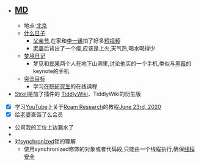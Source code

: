 - ## [MD](<MD.md>)
    - 地点:[北京](<北京.md>)
    - [什么日子](<什么日子.md>)
        - [父亲节](<父亲节.md>),在家和[李一诺](<李一诺.md>)拍了好多[短视频](<短视频.md>)
        - [老婆](<老婆.md>)后背出了一个痘,应该是上火,天气热,喝水喝得少
    - [梦境日记](<梦境日记.md>)
        - 梦见和[郑果](<郑果.md>)两个人在地下山洞里,讨论他买的一个手机,类似与[黑莓](<黑莓.md>)的keynote的手机
    - [突击目标](<突击目标.md>)
        - 学习[在职研究生](<在职研究生.md>)的在线课程
- [Stroll](<Stroll.md>)是加了插件的 [TiddlyWiki](<TiddlyWiki.md>)，TiddlyWiki的衍生版
- [x] 学习[YouTube](<YouTube.md>)上关于[Roam Research](<Roam Research.md>)的教程[June 23rd, 2020](<June 23rd, 2020.md>)
- [x] 给[老婆](<老婆.md>)查饿了么会员
- 公司我的工位上边漏水了
- 
- 对[synchronized](<synchronized.md>)锁的理解
    - 使用synchronized修饰的对象或者代码段,只能由一个线程执行,确保[线程安全](<线程安全.md>)
